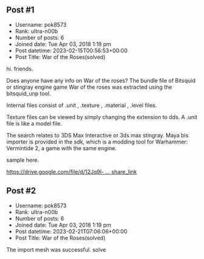 ## Post #1
- Username: pok8573
- Rank: ultra-n00b
- Number of posts: 6
- Joined date: Tue Apr 03, 2018 1:19 pm
- Post datetime: 2023-02-15T00:56:53+00:00
- Post Title: War of the Roses(solved)

hi. friends.

Does anyone have any info on War of the roses?
The bundle file of Bitsquid or stingray engine game War of the roses was extracted using the bitsquid_unp tool.

Internal files consist of .unit , .texture , .material , .level files.

Texture files can be viewed by simply changing the extension to dds.
A .unit file is like a model file.

The search relates to 3DS Max Interactive or 3ds max stingray.
Maya bis importer is provided in the sdk, which is a modding tool for Warhammer: Vermintide 2, a game with the same engine.

sample here.

[https://drive.google.com/file/d/12Jq9l- ... share_link](https://drive.google.com/file/d/12Jq9l-ZL4OvR7di3uEZGXDXiqUWwYfDy/view?usp=share_link)
## Post #2
- Username: pok8573
- Rank: ultra-n00b
- Number of posts: 6
- Joined date: Tue Apr 03, 2018 1:19 pm
- Post datetime: 2023-02-21T07:06:06+00:00
- Post Title: War of the Roses(solved)

The import mesh was successful. solve
